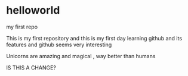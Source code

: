 # helloworld
my first repo

This is my first repository and this is my first day learning github and its features and github seems very interesting

Unicorns are amazing and magical , way better than humans

IS THIS A CHANGE?

